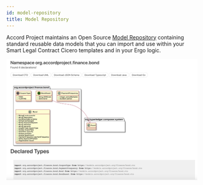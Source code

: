 ```yaml
---
id: model-repository
title: Model Repository
---
```


Accord Project maintains an Open Source [Model Repository](https://models.accordproject.org) containing standard reusable data models that you can import and use within your Smart Legal Contract Cicero templates and in your Ergo logic.

![Model Repository](/docs/assets/bond-model.png)